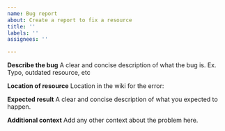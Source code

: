 ```yaml
---
name: Bug report
about: Create a report to fix a resource
title: ''
labels: ''
assignees: ''

---
```


**Describe the bug**
A clear and concise description of what the bug is. Ex. Typo, outdated resource, etc

**Location of resource**
Location in the wiki for the error:

**Expected result**
A clear and concise description of what you expected to happen.

**Additional context**
Add any other context about the problem here.

